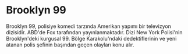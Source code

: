 # Brooklyn 99 
Brooklyn 99, polisiye komedi tarzında Amerikan yapımı bir televizyon dizisidir. ABD'de Fox tarafından yayınlanmaktadır. Dizi New York Polisi'nin Brooklyn'deki kurgusal 99. Bölge Karakolu'ndaki dedektiflerinin ve yeni atanan polis şefinin başından geçen olayları konu alır.
